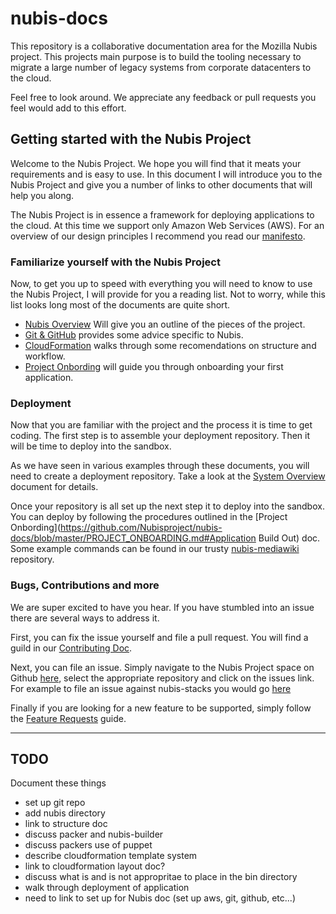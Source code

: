 ﻿# nubis-docs

This repository is a collaborative documentation area for the Mozilla Nubis project. This projects main purpose is to build the tooling necessary to migrate a large number of legacy systems from corporate datacenters to the cloud.

Feel free to look around. We appreciate any feedback or pull requests you feel would add to this effort.

## Getting started with the Nubis Project
Welcome to the Nubis Project. We hope you will find that it meats your requirements and is easy to use. In this document I will introduce you to the Nubis Project and give you a number of links to other documents that will help you along.

The Nubis Project is in essence a framework for deploying applications to the cloud. At this time we support only Amazon Web Services (AWS). For an overview of our design principles I recommend you read our [manifesto](https://github.com/Nubisproject/nubis-docs/blob/master/MANIFESTO.md).

### Familiarize yourself with the Nubis Project
Now, to get you up to speed with everything you will need to know to use the Nubis Project, I will provide for you a reading list. Not to worry, while this list looks long most of the documents are quite short.
* [Nubis Overview](https://github.com/Nubisproject/nubis-docs/blob/master/SYSTEM_OVERVIEW.md) Will give you an outline of the pieces of the project.
* [Git & GitHub](https://github.com/Nubisproject/nubis-docs/blob/master/GIT_GITHUB.md) provides some advice specific to Nubis.
* [CloudFormation](https://github.com/Nubisproject/nubis-docs/blob/master/CLOUDFORMATION.md) walks through some recomendations on structure and workflow.
* [Project Onbording](https://github.com/Nubisproject/nubis-docs/blob/master/PROJECT_ONBOARDING.md) will guide you through onboarding your first application.

### Deployment
Now that you are familiar with the project and the process it is time to get coding. The first step is to assemble your deployment repository. Then it will be time to deploy into the sandbox.

As we have seen in various examples through these documents, you will need to create a deployment repository. Take a look at the [System Overview](https://github.com/Nubisproject/nubis-docs/blob/master/SYSTEM_OVERVIEW.md) document for details.

Once your repository is all set up the next step it to deploy into the sandbox. You can deploy by following the procedures outlined in the [Project Onbording](https://github.com/Nubisproject/nubis-docs/blob/master/PROJECT_ONBOARDING.md#Application Build Out) doc. Some example commands can be found in our trusty [nubis-mediawiki](https://github.com/Nubisproject/nubis-mediawiki/blob/master/nubis/cloudformation/README.md) repository.


### Bugs, Contributions and more
We are super excited to have you hear. If you have stumbled into an issue there are several ways to address it.

First, you can fix the issue yourself and file a pull request. You will find a guild in our [Contributing Doc](https://github.com/Nubisproject/nubis-docs/blob/master/CONTRIBUTING.md).

Next, you can file an issue. Simply navigate to the Nubis Project space on Github [here](https://github.com/Nubisproject), select the appropriate repository and click on the issues link. For example to file an issue against nubis-stacks you would go [here](https://github.com/Nubisproject/nubis-stacks/issues)

Finally if you are looking for a new feature to be supported, simply follow the [Feature Requests](https://github.com/Nubisproject/nubis-docs/blob/master/FEATURE_REQUESTS.md) guide.

---
## TODO
Document these things
* set up git repo
 * add nubis directory
* link to structure doc
 * discuss packer and nubis-builder
 * discuss packers use of puppet
* describe cloudformation template system
 * link to cloudformation layout doc?
* discuss what is and is not appropritae to place in the bin directory
* walk through deployment of application
* need to link to set up for Nubis doc (set up aws, git, github, etc...)
